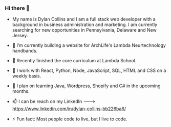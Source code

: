 ### Hi there 👋
- My name is Dylan Collins and I am a full stack web developer with a background in business administration and marketing. I am currently searching for new opportunities in Pennsylvania, Delaware and New Jersey.

- 🔭 I’m currently building a website for ArchLife's Lambda Neurtechnology handbands.
- 🌱 Recently finished the core curriculum at Lambda School.
- 🤔 I work with React, Python, Node, JavaScript, SQL, HTML and CSS on a weekly basis. 
- 💬 I plan on learning Java, Wordpress, Shopify and C# in the upcoming months. 
- 📫 I can be reach on my LinkedIn ---> https://www.linkedin.com/in/dylan-collins-bb226ba6/
- ⚡ Fun fact: Most people code to live, but I live to code. 
